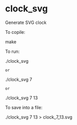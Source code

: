 # clock_svg
Generate SVG clock

To copile:

  make

To run:

  ./clock_svg
  
    or
  
  ./clock_svg 7
  
    or
  
  ./clock_svg 7 13

To save into a file:

  ./clock_svg 7 13 > clock_7_13.svg
